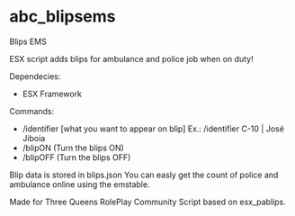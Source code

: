 # abc_blipsems
Blips EMS

ESX script adds blips for ambulance and police job when on duty!

Dependecies: 
 - ESX Framework

Commands:
 - /identifier [what you want to appear on blip] Ex.: /identifier C-10 | José Jiboia 
 - /blipON (Turn the blips ON)
 - /blipOFF (Turn the blips OFF)

Blip data is stored in blips.json
You can easly get the count of police and ambulance online using the emstable.


Made for Three Queens RolePlay Community
Script based on esx_pablips.
